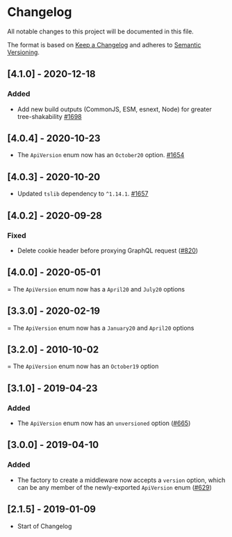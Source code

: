 # Changelog

All notable changes to this project will be documented in this file.

The format is based on [Keep a Changelog](http://keepachangelog.com/en/1.0.0/)
and adheres to [Semantic Versioning](http://semver.org/spec/v2.0.0.html).

## [4.1.0] - 2020-12-18

### Added

- Add new build outputs (CommonJS, ESM, esnext, Node) for greater tree-shakability [#1698](https://github.com/Shopify/quilt/pull/1698)

## [4.0.4] - 2020-10-23

- The `ApiVersion` enum now has an `October20` option. [#1654](https://github.com/Shopify/quilt/pull/1654)

## [4.0.3] - 2020-10-20

- Updated `tslib` dependency to `^1.14.1`. [#1657](https://github.com/Shopify/quilt/pull/1657)

## [4.0.2] - 2020-09-28

### Fixed

- Delete cookie header before proxying GraphQL request ([#820](https://github.com/Shopify/quilt/pull/820))

## [4.0.0] - 2020-05-01

= The `ApiVersion` enum now has a `April20` and `July20` options

## [3.3.0] - 2020-02-19

= The `ApiVersion` enum now has a `January20` and `April20` options

## [3.2.0] - 2010-10-02

= The `ApiVersion` enum now has an `October19` option

## [3.1.0] - 2019-04-23

### Added

- The `ApiVersion` enum now has an `unversioned` option ([#665](https://github.com/Shopify/quilt/pull/665))

## [3.0.0] - 2019-04-10

### Added

- The factory to create a middleware now accepts a `version` option, which can be any member of the newly-exported `ApiVersion` enum ([#629](https://github.com/Shopify/quilt/pull/629))

## [2.1.5] - 2019-01-09

- Start of Changelog
